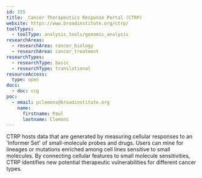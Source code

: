 ```yaml
---
id: 155
title: _Cancer Therapeutics Response Portal (CTRP)
website: https://www.broadinstitute.org/ctrp/
toolTypes:
  - toolType: analysis_tools/genomic_analysis
researchAreas:
  - researchArea: cancer_biology
  - researchArea: cancer_treatment
researchTypes:
  - researchType: basic
  - researchType: translational
resourceAccess:
  type: open
docs:
  - doc: ccg
poc:
  - email: pclemons@broadinstitute.org
    name:
      firstname: Paul
      lastname: Clemons
---
```

CTRP hosts data that are generated by measuring cellular responses to an 'Informer Set' of small-molecule probes and drugs. Users can mine for lineages or mutations enriched among cell lines sensitive to small molecules. By connecting cellular features to small molecule sensitivities, CTRP identifies new potential therapeutic vulnerabilities for different cancer types.
